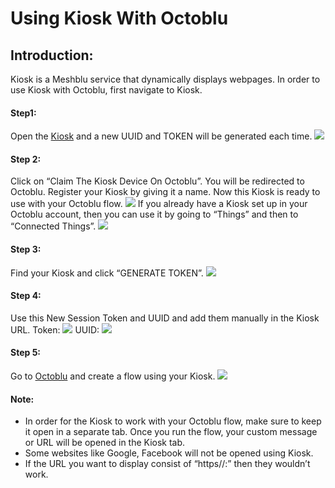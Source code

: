 # Using Kiosk With Octoblu

## Introduction:
Kiosk is a Meshblu service that dynamically displays webpages. In order to use Kiosk with Octoblu, first navigate to Kiosk.
#### Step1:
Open the [Kiosk](http://kiosk.octoblu.com/) and a new UUID and TOKEN will be generated each time.
![](http://i.imgur.com/7SUNYYy.png)
#### Step 2:
Click on “Claim The Kiosk Device On Octoblu”. You will be redirected to Octoblu. Register your Kiosk by giving it a name. Now this Kiosk is ready to use with your Octoblu flow.
![](http://i.imgur.com/7t5VVhX.png)
If you already have a Kiosk set up in your Octoblu account, then you can use it by going to “Things” and then to “Connected Things”.
![](http://i.imgur.com/D8PzFiq.png)
#### Step 3:
Find your Kiosk and click “GENERATE TOKEN”.
![](http://i.imgur.com/Rjvu7qX.png)
#### Step 4:
Use this New Session Token and UUID and add them manually in the Kiosk URL.
Token:
![](http://i.imgur.com/VwfQCN9.png)
UUID:
![](http://i.imgur.com/1DFIyI4.png)
#### Step 5:
Go to [Octoblu](https://octoblu.com/) and create a flow using your Kiosk.
![](http://i.imgur.com/58CF2Ws.png)
#### Note:
* In order for the Kiosk to work with your Octoblu flow, make sure to keep it open in a separate tab. Once you run the flow, your custom message or URL will be opened in the Kiosk tab.
* Some websites like Google, Facebook will not be opened using Kiosk.
* If the URL you want to display consist of “https//:” then they wouldn’t work.

